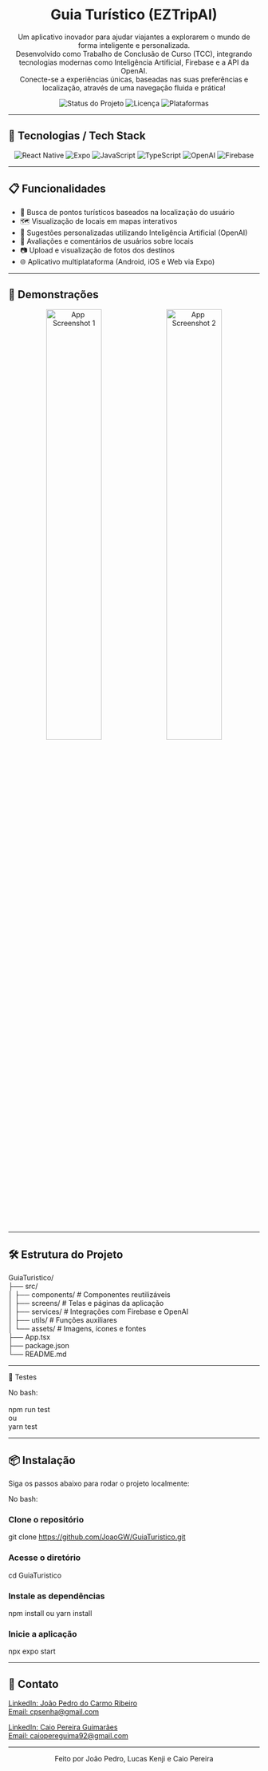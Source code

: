 <h1 align="center">Guia Turístico (EZTripAI)</h1>

<p align="center">
  Um aplicativo inovador para ajudar viajantes a explorarem o mundo de forma inteligente e personalizada.
  <br />
  Desenvolvido como Trabalho de Conclusão de Curso (TCC), integrando tecnologias modernas como Inteligência Artificial, Firebase e a API da OpenAI.
  <br />
  Conecte-se a experiências únicas, baseadas nas suas preferências e localização, através de uma navegação fluida e prática!
</p>

<p align="center">
  <img src="https://img.shields.io/badge/Status-Em%20Desenvolvimento-blue" alt="Status do Projeto" />
  <img src="https://img.shields.io/badge/License-MIT-yellow" alt="Licença" />
  <img src="https://img.shields.io/badge/Platform-Mobile%20&%20Web-green" alt="Plataformas" />
</p>

---

## 🚀 Tecnologias / Tech Stack

<p align="center">
  <img src="https://img.shields.io/badge/React_Native-20232A?style=for-the-badge&logo=react&logoColor=61DAFB" alt="React Native" />
  <img src="https://img.shields.io/badge/Expo-000020?style=for-the-badge&logo=expo&logoColor=white" alt="Expo" />
  <img src="https://img.shields.io/badge/JavaScript-F7DF1E?style=for-the-badge&logo=javascript&logoColor=black" alt="JavaScript" />
  <img src="https://img.shields.io/badge/TypeScript-3178C6?style=for-the-badge&logo=typescript&logoColor=white" alt="TypeScript" />
  <img src="https://img.shields.io/badge/OpenAI-412991?style=for-the-badge&logo=openai&logoColor=white" alt="OpenAI" />
  <img src="https://img.shields.io/badge/Firebase-ffca28?style=for-the-badge&logo=firebase&logoColor=black" alt="Firebase" />
</p>

---

## 📋 Funcionalidades

- 🔎 Busca de pontos turísticos baseados na localização do usuário
- 🗺️ Visualização de locais em mapas interativos
- 🤖 Sugestões personalizadas utilizando Inteligência Artificial (OpenAI)
- 📝 Avaliações e comentários de usuários sobre locais
- 📷 Upload e visualização de fotos dos destinos
- 🌐 Aplicativo multiplataforma (Android, iOS e Web via Expo)

---

## 📸 Demonstrações

<p align="center">
  <img src="https://github.com/user-attachments/assets/f5ff7915-c5fb-43c3-bae0-19887e8b8161" width="47%" alt="App Screenshot 1" />
  <img src="https://github.com/user-attachments/assets/4c4e4eba-4d50-452c-8e73-adc6a8ed509d" width="47%" alt="App Screenshot 2" />
</p>

---

## 🛠 Estrutura do Projeto

GuiaTuristico/<br/>
├── src/<br/>
│   ├── components/     # Componentes reutilizáveis <br/>
│   ├── screens/        # Telas e páginas da aplicação <br/>
│   ├── services/       # Integrações com Firebase e OpenAI <br/>
│   ├── utils/          # Funções auxiliares <br/>
│   └── assets/         # Imagens, ícones e fontes <br/>
├── App.tsx <br/>
├── package.json <br/>
└── README.md <br/>

---

🧪 Testes

No bash: <br/><br/>
npm run test <br/>
ou <br/>
yarn test <br/>

---

## 📦 Instalação

Siga os passos abaixo para rodar o projeto localmente:

No bash: <br/>
### Clone o repositório
git clone https://github.com/JoaoGW/GuiaTuristico.git

### Acesse o diretório
cd GuiaTuristico

### Instale as dependências
npm install
ou
yarn install

### Inicie a aplicação
npx expo start

---

## 💬 Contato

<a href="https://www.linkedin.com/in/jo%C3%A3o-pedro-do-carmo-ribeiro/">LinkedIn: João Pedro do Carmo Ribeiro</a>
<br/>
<a href="mailto:cpsenha@gmail.com">Email: cpsenha@gmail.com</a>

<a href="https://www.linkedin.com/in/caiopguimaraes/">LinkedIn: Caio Pereira Guimarães</a>
<br/>
<a href="mailto:caiopereguima92@gmail.com">Email: caiopereguima92@gmail.com</a>

---

<p align="center"> Feito por João Pedro, Lucas Kenji e Caio Pereira </p>
